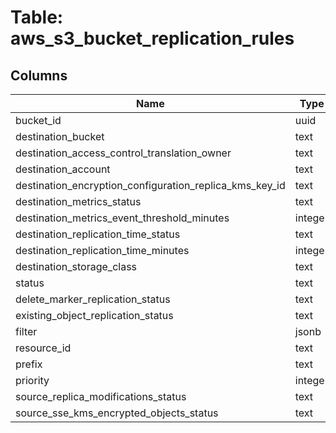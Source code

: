 
# Table: aws_s3_bucket_replication_rules

## Columns
| Name        | Type           | Description  |
| ------------- | ------------- | -----  |
|bucket_id|uuid||
|destination_bucket|text||
|destination_access_control_translation_owner|text||
|destination_account|text||
|destination_encryption_configuration_replica_kms_key_id|text||
|destination_metrics_status|text||
|destination_metrics_event_threshold_minutes|integer||
|destination_replication_time_status|text||
|destination_replication_time_minutes|integer||
|destination_storage_class|text||
|status|text||
|delete_marker_replication_status|text||
|existing_object_replication_status|text||
|filter|jsonb||
|resource_id|text||
|prefix|text||
|priority|integer||
|source_replica_modifications_status|text||
|source_sse_kms_encrypted_objects_status|text||
